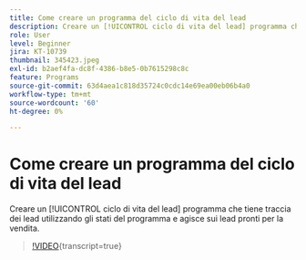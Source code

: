 ```yaml
---
title: Come creare un programma del ciclo di vita del lead
description: Creare un [!UICONTROL ciclo di vita del lead] programma che tiene traccia dei lead utilizzando gli stati del programma e agisce sui lead pronti per la vendita.
role: User
level: Beginner
jira: KT-10739
thumbnail: 345423.jpeg
exl-id: b2aef4fa-dc8f-4386-b8e5-0b7615298c8c
feature: Programs
source-git-commit: 63d4aea1c818d35724c0cdc14e69ea00eb06b4a0
workflow-type: tm+mt
source-wordcount: '60'
ht-degree: 0%

---
```


# Come creare un programma del ciclo di vita del lead

Creare un [!UICONTROL ciclo di vita del lead] programma che tiene traccia dei lead utilizzando gli stati del programma e agisce sui lead pronti per la vendita.

>[!VIDEO](https://video.tv.adobe.com/v/345423/?quality=12&learn=on){transcript=true}
